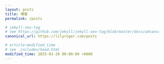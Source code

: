 ```yaml
---
layout: posts
title: 博客
permalink: /posts

# jekyll-seo-tag
# see https://github.com/jekyll/jekyll-seo-tag/blob/master/docs/advanced-usage.md
canonical_url: https://lilyroger.com/posts

# article:modified_time
# see _includes/head.html
modified_time: 2025-03-20 00:00:00 +0000
---
```

